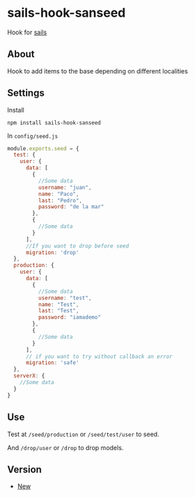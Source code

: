 # sails-hook-sanseed
Hook for [sails](http://sailsjs.org/)

## About
Hook to add items to the base depending on different localities

## Settings
Install

```
npm install sails-hook-sanseed

```
In `config/seed.js`

```js
module.exports.seed = {
  test: {
    user: {
      data: [
        {
          //Some data
          username: "juan",
          name: "Paco",
          last: "Pedro",
          password: "de la mar"
        },
        {
          //Some data
        }
      ],
      //If you want to drop before seed
      migration: 'drop'
  },
  production: {
    user: {
      data: [
        {
          //Some data
          username: "test",
          name: "Test",
          last: "Test",
          password: "iamademo"
        },
        {
          //Some data
        }
      ],
      // if you want to try without callback an error
      migration: 'safe'
  },
  serverX: {
    //Some data
  }
}
```

## Use
Test at `/seed/production` or `/seed/test/user` to seed.

And `/drop/user` or `/drop` to drop models.

## Version

* [New](/sails-hook-sanseed)
